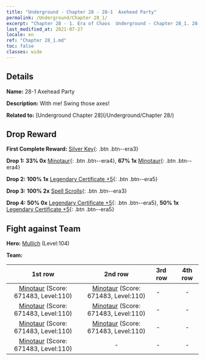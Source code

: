 ```yaml
---
title: "Underground - Chapter 28 - 28-1  Axehead Party"
permalink: /Underground/Chapter 28_1/
excerpt: "Chapter 28 - 1. Era of Chaos  Underground - Chapter 28_1. 28-1  Axehead Party"
last_modified_at: 2021-07-27
locale: en
ref: "Chapter 28_1.md"
toc: false
classes: wide
---
```


## Details

 **Name:** 28-1  Axehead Party

 **Description:**       With me! Swing those axes!

 **Related to:** [Underground Chapter 28](/Underground/Chapter 28/)

## Drop Reward

 **First Complete Reward:** [Silver Key](/Items/con_693/){: .btn .btn--era3}

 **Drop 1:** **33% 0x** [Minotaur](/Items/unt_248/){: .btn .btn--era4}, **67% 1x** [Minotaur](/Items/unt_248/){: .btn .btn--era4}

 **Drop 2:** **100% 1x** [Legendary Certificate +5](/Items/mat_102/){: .btn .btn--era5}

 **Drop 3:** **100% 2x** [Spell Scrolls](/Items/con_694/){: .btn .btn--era3}

 **Drop 4:** **50% 0x** [Legendary Certificate +5](/Items/mat_102/){: .btn .btn--era5}, **50% 1x** [Legendary Certificate +5](/Items/mat_102/){: .btn .btn--era5}


## Fight against Team
 **Hero:** [Mullich](/heroes/Mullich/) (Level:104)

 **Team:**


  | 1st row | 2nd row | 3rd row | 4th row |
  |:----:|:----:|:----|:----:|
  | [Minotaur](/units/Minotaur/) (Score: 671483, Level:110)  | [Minotaur](/units/Minotaur/) (Score: 671483, Level:110)  | - | - |
  | [Minotaur](/units/Minotaur/) (Score: 671483, Level:110)  | [Minotaur](/units/Minotaur/) (Score: 671483, Level:110)  | - | - |
  | [Minotaur](/units/Minotaur/) (Score: 671483, Level:110)  | [Minotaur](/units/Minotaur/) (Score: 671483, Level:110)  | - | - |
  | [Minotaur](/units/Minotaur/) (Score: 671483, Level:110)  | - | - | - |


